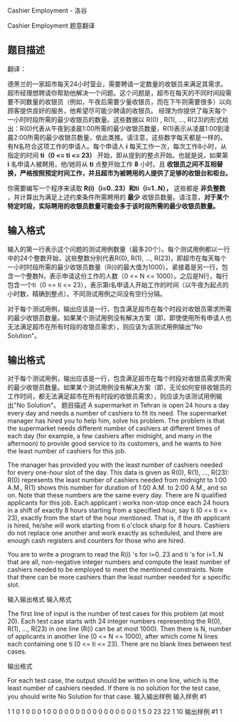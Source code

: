 



Cashier Employment - 洛谷














Cashier Employment
题意翻译
## 题目描述
翻译：

德黑兰的一家超市每天24小时营业，需要聘请一定数量的收银员来满足其需求。超市经理想聘请你帮助他解决一个问题。这个问题是，超市在每天的不同时间段需要不同数量的收银员（例如，午夜后需要少量收银员，而在下午则需要很多）以向顾客提供良好的服务，他希望尽可能少聘请的收银员。
经理为你提供了每天每个一小时时段所需的最少收银员的数量。这些数据以 R(0) , R(1), ..., R(23)的形式给出：R(0)代表从午夜到凌晨1:00所需的最少收银员数量，R(1)表示从凌晨1:00到凌晨2:00所需的最少收银员数量，依此类推。请注意，这些数字每天都是一样的。有N名符合这项工作的申请人。每个申请人 **i** 每天工作一次，每次工作8小时，从指定的时间 **ti（0 <= ti <= 23）** 开始，即从提到的整点开始。也就是说，如果第 **i** 名申请人被聘用，他/她将从 **ti** 点整开始工作 **8** 小时。且 **收银员之间不互相替换，严格按照预定时间工作，并且超市为被聘用的人提供了足够的收银台和柜台。**

你需要编写一个程序来读取 **R(i)（i=0..23）和ti（i=1..N），** 这些都是 **非负整数** ，并计算出为满足上述约束条件所需聘用的 **最少** 收银员数量。请注意，**对于某个特定时段，实际聘用的收银员数量可能会多于该时段所需的最少收银员数量。**
## 输入格式
输入的第一行表示这个问题的测试用例数量（最多20个）。每个测试用例都以一行中的24个整数开始，这些整数分别代表R(0), R(1), ..., R(23)，即超市在每天每个一小时时段所需的最少收银员数量（R(i)的最大值为1000）。紧接着是另一行，包含一个整数N，表示申请这份工作的人数（0 <= N <= 1000）。之后是N行，每行包含一个ti（0 <= ti <= 23），表示第i名申请人开始工作的时间（以午夜为起点的小时数，精确到整点）。不同测试用例之间没有空行分隔。

对于每个测试用例，输出应该是一行，包含满足超市在每个时段对收银员需求所需的最少收银员数量。如果某个测试用例没有解决方案（即，即使使用所有申请人也无法满足超市在所有时段的收银员需求），则应该为该测试用例输出"No Solution"。
## 输出格式
对于每个测试用例，输出应该是一行，包含满足超市在每个时段对收银员需求所需的最少收银员数量。如果某个测试用例没有解决方案（即，无论如何安排收银员的工作时间，都无法满足超市在所有时段的收银员需求），则应该为该测试用例输出"No Solution"。
题目描述
A supermarket in Tehran is open 24 hours a day every day and needs a number of cashiers to fit its need. The supermarket manager has hired you to help him, solve his problem. The problem is that the supermarket needs different number of cashiers at different times of each day (for example, a few cashiers after midnight, and many in the afternoon) to provide good service to its customers, and he wants to hire the least number of cashiers for this job.

The manager has provided you with the least number of cashiers needed for every one-hour slot of the day. This data is given as R(0), R(1), ..., R(23): R(0) represents the least number of cashiers needed from midnight to 1:00 A.M., R(1) shows this number for duration of 1:00 A.M. to 2:00 A.M., and so on. Note that these numbers are the same every day. There are N qualified applicants for this job. Each applicant i works non-stop once each 24 hours in a shift of exactly 8 hours starting from a specified hour, say ti (0 <= ti <= 23), exactly from the start of the hour mentioned. That is, if the ith applicant is hired, he/she will work starting from ti o'clock sharp for 8 hours. Cashiers do not replace one another and work exactly as scheduled, and there are enough cash registers and counters for those who are hired.

You are to write a program to read the R(i) 's for i=0..23 and ti 's for i=1..N that are all, non-negative integer numbers and compute the least number of cashiers needed to be employed to meet the mentioned constraints. Note that there can be more cashiers than the least number needed for a specific slot.

输入输出格式
输入格式

The first line of input is the number of test cases for this problem (at most 20). Each test case starts with 24 integer numbers representing the R(0), R(1), ..., R(23) in one line (R(i) can be at most 1000). Then there is N, number of applicants in another line (0 <= N <= 1000), after which come N lines each containing one ti (0 <= ti <= 23). There are no blank lines between test cases.

输出格式

For each test case, the output should be written in one line, which is the least number of cashiers needed. If there is no solution for the test case, you should write No Solution for that case.
输入输出样例
输入样例 #1

1 
1 0 1 0 0 0 1 0 0 0 0 0 0 0 0 0 0 0 0 0 0 0 0 1 
5
0
23
22
1
10
输出样例 #1
1






